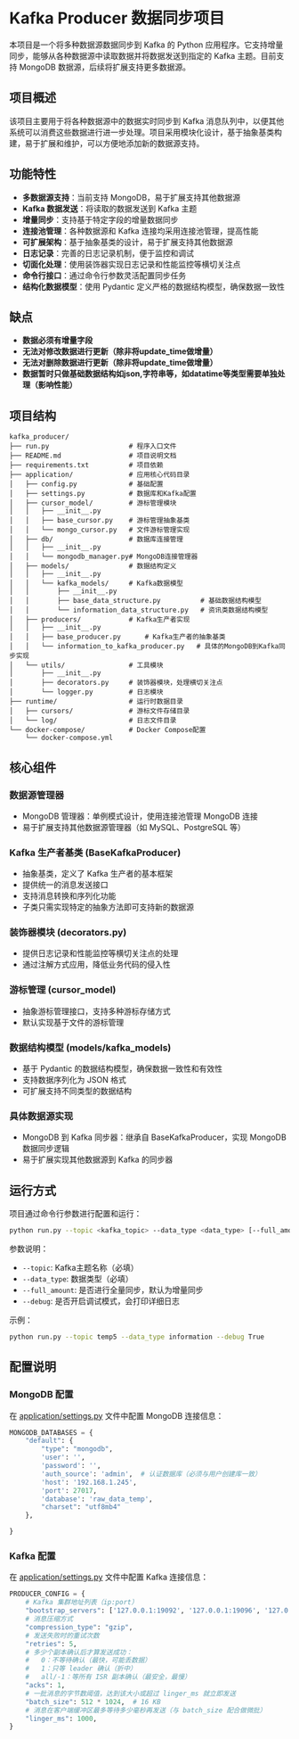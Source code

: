 # Kafka Producer 数据同步项目

本项目是一个将多种数据源数据同步到 Kafka 的 Python 应用程序。它支持增量同步，能够从各种数据源中读取数据并将数据发送到指定的 Kafka 主题。目前支持 MongoDB 数据源，后续将扩展支持更多数据源。

## 项目概述

该项目主要用于将各种数据源中的数据实时同步到 Kafka 消息队列中，以便其他系统可以消费这些数据进行进一步处理。项目采用模块化设计，基于抽象基类构建，易于扩展和维护，可以方便地添加新的数据源支持。

## 功能特性

- **多数据源支持**：当前支持 MongoDB，易于扩展支持其他数据源
- **Kafka 数据发送**：将读取的数据发送到 Kafka 主题
- **增量同步**：支持基于特定字段的增量数据同步
- **连接池管理**：各种数据源和 Kafka 连接均采用连接池管理，提高性能
- **可扩展架构**：基于抽象基类的设计，易于扩展支持其他数据源
- **日志记录**：完善的日志记录机制，便于监控和调试
- **切面化处理**：使用装饰器实现日志记录和性能监控等横切关注点
- **命令行接口**：通过命令行参数灵活配置同步任务
- **结构化数据模型**：使用 Pydantic 定义严格的数据结构模型，确保数据一致性

## 缺点

- **数据必须有增量字段**
- **无法对修改数据进行更新（除非将update_time做增量）**
- **无法对删除数据进行更新（除非将update_time做增量）**
- **数据暂时只做基础数据结构如json,字符串等，如datatime等类型需要单独处理（影响性能）**

## 项目结构

```
kafka_producer/
├── run.py                    # 程序入口文件
├── README.md                 # 项目说明文档
├── requirements.txt          # 项目依赖
├── application/              # 应用核心代码目录
│   ├── config.py             # 基础配置
│   ├── settings.py           # 数据库和Kafka配置
│   ├── cursor_model/         # 游标管理模块
│   │   ├── __init__.py
│   │   ├── base_cursor.py    # 游标管理抽象基类
│   │   └── mongo_cursor.py   # 文件游标管理实现
│   ├── db/                   # 数据库连接管理
│   │   ├── __init__.py
│   │   └── mongodb_manager.py# MongoDB连接管理器
│   ├── models/               # 数据结构定义
│   │   ├── __init__.py
│   │   └── kafka_models/     # Kafka数据模型
│   │       ├── __init__.py
│   │       ├── base_data_structure.py          # 基础数据结构模型
│   │       └── information_data_structure.py   # 资讯类数据结构模型
│   ├── producers/            # Kafka生产者实现
│   │   ├── __init__.py
│   │   ├── base_producer.py      # Kafka生产者的抽象基类
│   │   └── information_to_kafka_producer.py   # 具体的MongoDB到Kafka同步实现
│   └── utils/                # 工具模块
│       ├── __init__.py
│       ├── decorators.py     # 装饰器模块，处理横切关注点
│       └── logger.py         # 日志模块
├── runtime/                  # 运行时数据目录
│   ├── cursors/              # 游标文件存储目录
│   └── log/                  # 日志文件目录
└── docker-compose/           # Docker Compose配置
    └── docker-compose.yml
```

## 核心组件

### 数据源管理器

- MongoDB 管理器：单例模式设计，使用连接池管理 MongoDB 连接
- 易于扩展支持其他数据源管理器（如 MySQL、PostgreSQL 等）

### Kafka 生产者基类 (BaseKafkaProducer)

- 抽象基类，定义了 Kafka 生产者的基本框架
- 提供统一的消息发送接口
- 支持消息转换和序列化功能
- 子类只需实现特定的抽象方法即可支持新的数据源

### 装饰器模块 (decorators.py)

- 提供日志记录和性能监控等横切关注点的处理
- 通过注解方式应用，降低业务代码的侵入性

### 游标管理 (cursor_model)

- 抽象游标管理接口，支持多种游标存储方式
- 默认实现基于文件的游标管理

### 数据结构模型 (models/kafka_models)

- 基于 Pydantic 的数据结构模型，确保数据一致性和有效性
- 支持数据序列化为 JSON 格式
- 可扩展支持不同类型的数据结构

### 具体数据源实现

- MongoDB 到 Kafka 同步器：继承自 BaseKafkaProducer，实现 MongoDB 数据同步逻辑
- 易于扩展实现其他数据源到 Kafka 的同步器

## 运行方式

项目通过命令行参数进行配置和运行：

```bash
python run.py --topic <kafka_topic> --data_type <data_type> [--full_amount True] [--debug True]
```

参数说明：
- `--topic`: Kafka主题名称（必填）
- `--data_type`: 数据类型（必填）
- `--full_amount`: 是否进行全量同步，默认为增量同步
- `--debug`: 是否开启调试模式，会打印详细日志

示例：
```bash
python run.py --topic temp5 --data_type information --debug True
```

## 配置说明

### MongoDB 配置

在 [application/settings.py](file:///D:/company_project/kafka_prducer/kafka_prducer/application/settings.py) 文件中配置 MongoDB 连接信息：

```python
MONGODB_DATABASES = {
    "default": {
        "type": "mongodb",
        'user': '',
        'password': '',
        'auth_source': 'admin',  # 认证数据库（必须与用户创建库一致）
        'host': '192.168.1.245',
        'port': 27017,
        'database': 'raw_data_temp',
        "charset": "utf8mb4"
    },

}
```

### Kafka 配置

在 [application/settings.py](file:///D:/company_project/kafka_prducer/kafka_prducer/application/settings.py) 文件中配置 Kafka 连接信息：

```python
PRODUCER_CONFIG = {
    # Kafka 集群地址列表（ip:port）
    "bootstrap_servers": ['127.0.0.1:19092', '127.0.0.1:19096', '127.0.0.1:19100'],
    # 消息压缩方式
    "compression_type": "gzip",
    # 发送失败时的重试次数
    "retries": 5,
    # 多少个副本确认后才算发送成功：
    #   0：不等待确认（最快，可能丢数据）
    #   1：只等 leader 确认（折中）
    #   all/-1：等所有 ISR 副本确认（最安全，最慢）
    "acks": 1,
    # 一批消息的字节数阈值，达到该大小或超过 linger_ms 就立即发送
    "batch_size": 512 * 1024,  # 16 KB
    # 消息在客户端缓冲区最多等待多少毫秒再发送（与 batch_size 配合做微批）
    "linger_ms": 1000,
}
```